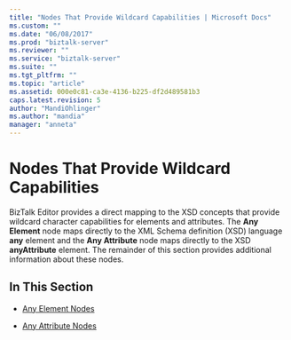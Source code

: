 ```yaml
---
title: "Nodes That Provide Wildcard Capabilities | Microsoft Docs"
ms.custom: ""
ms.date: "06/08/2017"
ms.prod: "biztalk-server"
ms.reviewer: ""
ms.service: "biztalk-server"
ms.suite: ""
ms.tgt_pltfrm: ""
ms.topic: "article"
ms.assetid: 000e0c81-ca3e-4136-b225-df2d489581b3
caps.latest.revision: 5
author: "MandiOhlinger"
ms.author: "mandia"
manager: "anneta"
---
```

# Nodes That Provide Wildcard Capabilities
BizTalk Editor provides a direct mapping to the XSD concepts that provide wildcard character capabilities for elements and attributes. The **Any Element** node maps directly to the XML Schema definition (XSD) language **any** element and the **Any Attribute** node maps directly to the XSD **anyAttribute** element. The remainder of this section provides additional information about these nodes.  
  
## In This Section  
  
-   [Any Element Nodes](../core/any-element-nodes.md)  
  
-   [Any Attribute Nodes](../core/any-attribute-nodes.md)